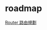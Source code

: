 # roadmap
[Router 路由規劃](https://github.com/moetw/roadmap/wiki/Router-%E8%B7%AF%E7%94%B1%E8%A6%8F%E5%8A%83)
